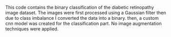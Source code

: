 This code contains the binary classification of the diabetic retinopathy image dataset. The images were first processed using a Gaussian filter then due to class imbalance I converted the data into a binary. then, a custom cnn model was created for the classification part.
No image augmentation techniques were applied.
